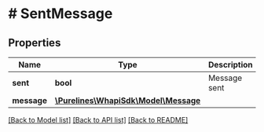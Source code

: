 # # SentMessage

## Properties

Name | Type | Description | Notes
------------ | ------------- | ------------- | -------------
**sent** | **bool** | Message sent |
**message** | [**\Purelines\WhapiSdk\Model\Message**](Message.md) |  | [optional]

[[Back to Model list]](../../README.md#models) [[Back to API list]](../../README.md#endpoints) [[Back to README]](../../README.md)
